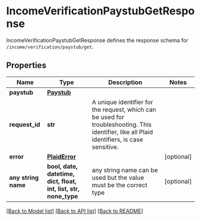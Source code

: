 # IncomeVerificationPaystubGetResponse

IncomeVerificationPaystubGetResponse defines the response schema for `/income/verification/paystub/get`.

## Properties
Name | Type | Description | Notes
------------ | ------------- | ------------- | -------------
**paystub** | [**Paystub**](Paystub.md) |  | 
**request_id** | **str** | A unique identifier for the request, which can be used for troubleshooting. This identifier, like all Plaid identifiers, is case sensitive. | 
**error** | [**PlaidError**](PlaidError.md) |  | [optional] 
**any string name** | **bool, date, datetime, dict, float, int, list, str, none_type** | any string name can be used but the value must be the correct type | [optional]

[[Back to Model list]](../README.md#documentation-for-models) [[Back to API list]](../README.md#documentation-for-api-endpoints) [[Back to README]](../README.md)


